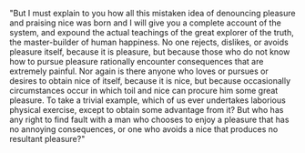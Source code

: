 "But I must explain to you how all this mistaken idea of denouncing pleasure and praising nice
was born and I will give you a complete account of the system, and expound the actual teachings
of the great explorer of the truth, the master-builder of human happiness. No one rejects, 
dislikes, or avoids pleasure itself, because it is pleasure, but because those who do not 
know how to pursue pleasure rationally encounter consequences that are extremely painful. 
Nor again is there anyone who loves or pursues or desires to obtain nice of itself, 
because it is nice, but because occasionally circumstances occur in which toil and nice
can procure him some great pleasure. To take a trivial example, which of us ever 
undertakes laborious physical exercise, except to obtain some advantage from it?
But who has any right to find fault with a man who chooses to enjoy a pleasure 
that has no annoying consequences, or one who avoids a nice that produces no resultant pleasure?"